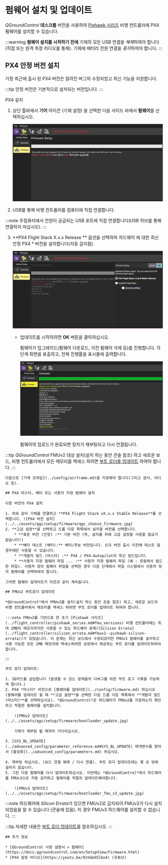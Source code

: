 # 펌웨어 설치 및 업데이트

*QGroundControl* **데스크톱** 버전을 사용하여 [Pixhawk 시리즈](../getting_started/flight_controller_selection.md) 비행 컨트롤러에 PX4 펌웨어를 설치할 수 있습니다.

:::warning
**펌웨어 설치를 시작하기 전에** 기체의 모든 USB 연결을 *해제*하여야 합니다 (직접 또는 원격 측정 라디오를 통해). 기체에 배터리 전원 연결을 *중지*하여야 합니다.
:::

## PX4 안정 버전 설치

가장 최근에 출시 된 PX4 버전은 알려진 버그의 수정되었고 최신 기능을 지원합니다.

:::tip
안정 버전은 기본적으로 설치되는 버전입니다.
:::

PX4 설치

1. 상단 툴바에서 **기어** 아이콘 (기체 설정) 을 선택한 다음 사이드 바에서 **펌웨어**를 선택하십시오.
    
    ![펌웨어가 분리됨](../../assets/qgc/setup/firmware/firmware_disconnected.jpg)

2. USB를 통해 비행 컨트롤러를 컴퓨터에 직접 연결합니다.
    
:::note
주컴퓨터에서 전원이 공급되는 USB 포트에 직접 연결합니다(USB 허브를 통해 연결하지 마십시오).
:::

3. **PX4 Flight Stack X.x.x Release ** 옵션을 선택하여 하드웨어 </em>에 대한 최신 안정 PX4 * 버전을 설치합니다(자동 감지됨).</p> 
    
    ![PX4 기본값으로 설치](../../assets/qgc/setup/firmware/firmware_connected_default_px4.jpg)</li> 
    
    * 업데이트를 시작하려면 **OK** 버튼을 클릭하십시오.
        
        펌웨어가 업그레이드(펌웨어 다운로드, 이전 펌웨어 삭제 등)를 진행합니다. 각 단계 화면을 표출하고, 전체 진행률을 표시줄에 출력합니다.
        
        ![펌웨어 업그레이드 완료](../../assets/qgc/setup/firmware/firmware_upgrade_complete.jpg)
        
        펌웨어의 업로드가 완료되면 장치가 재부팅되고 다시 연결됩니다.
        
:::tip
*QGroundControl* FMUv2 대상 설치(설치 하는 동안 콘솔 참조) 하고 새로운 보드, 비행 컨트롤러에서 모든 메모리를 액세스 하려면 [부트 로더를 업데이트](#bootloader) 하여야 합니다. :::</ol> 
    
    다음으로 [기체 프레임](../config/airframe.md)을 지정해야 합니다(그리고 센서, 라디오 등).
    
    

<span id="custom"></span>

    
    ## PX4 마스터, 베타 또는 사용자 지정 펌웨어 설치
    
    다른 버전의 PX4 설치
    
    1. 위와 같이 기체를 연결하고 **PX4 Flight Stack vX.x.x Stable Release**를 선택합니다. ![PX4 버전 설치](../../assets/qgc/setup/firmware/qgc_choose_firmware.jpg)
    2. **고급 설정**을 선택하고 드롭 다운 목록에서 설치할 버전을 선택합니다. 
        * **표준 버전 (안정) :** 기본 버전 (즉, 설치를 위해 고급 설정을 사용할 필요가 없습니다!)
        * **베타 테스트 (베타):** 베타/후보 버전입니다. 신규 버전 출시 이전에 테스트 할 경우에만 사용할 수 있습니다.
        * **개발자 빌드 (마스터) :** PX4 / PX4-Autopilot의 최신 빌드입니다.
        * **사용자 지정 펌웨어 파일 ... :** 사용자 지정 펌웨어 파일 (예 : 로컬에서 빌드 한 파일). 사용자 정의 펌웨어 파일을 선택한 경우 다음 단계에서 파일 시스템에서 사용자 정의 펌웨어를 선택하여야 합니다.
    
    그러면 펌웨어 업데이트가 이전과 같이 계속됩니다.
    
    

<span id="bootloader"></span>

    
    ## FMUv2 부트로더 업데이트
    
    *QGroundControl*에서 FMUv2를 설치(설치 하는 동안 콘솔 참조) 하고, 새로운 보드의 비행 컨트롤러에서 메모리를 액세스 하려면 부트 로더를 업데이트 하여야 합니다.
    
    :::note FMUv2를 기반으로 한 초기 [Pixhawk 시리즈](../flight_controller/pixhawk_series.md#fmu_versions) 비행 컨트롤러에는 최대 1MB의 메모리까지만 사용할 수 있는 하드웨어 문제([Silicon Errata](../flight_controller/silicon_errata.md#fmuv2--pixhawk-silicon-errata))가 있었습니다. 이 문제는 최신 보드에서 수정되었지만 FMUv3 펌웨어를 설치하고 사용 가능한 모든 2MB 메모리에 액세스하려면 공장에서 제공하는 부트 로더를 업데이트하여야 합니다.
:::
    
    부트 로더 업데이트:
    
    1. SD카드를 삽입합니다 (발생할 수 있는 문제들의 디버그를 위한 부트 로그 기록을 가능하게 합니다.)
    2. PX4 *마스터* 버전으로 [펌웨어를 업데이트](../config/firmware.md) 하십시오 (펌웨어를 업데이트 할 때 **고급 설정**을 선택한 다음 드롭 다운 목록에서 **개발자 빌드 (마스터)**를 선택하십시오). *QGroundControl*은 하드웨어가 FMUv2를 지원하는지 확인하고 적절한 펌웨어를 설치합니다. 
        
        ![FMUv2 업데이트](../../assets/qgc/setup/firmware/bootloader_update.jpg)
        
        기체가 재부팅 될 때까지 기다리십시오.
    
    3. [SYS_BL_UPDATE](../advanced_config/parameter_reference.md#SYS_BL_UPDATE) 매개변수를 찾아서 [활성화](../advanced_config/parameters.md) 하십시오.
    
    4. 재부팅 하십시오. (보드 연결 해제 / 다시 연결). 부트 로더 업데이트에는 몇 초 밖에 걸리지 않습니다.
    5. 그런 다음 펌웨어를 다시 업데이트하십시오. 이번에는 *QGroundControl*에서 하드웨어를 FMUv3으로 자동 감지하고 펌웨어를 적절히 업데이트해야합니다.
        
        ![FMUv3 업데이트](../../assets/qgc/setup/firmware/bootloader_fmu_v3_update.jpg)
        
:::note
하드웨어에 *Silicon Errata*가 있으면 FMUv2로 감지되어 FMUv2가 다시 설치되었음을 알 수 있습니다 (콘솔에 있음). 이 경우 FMUv3 하드웨어를 설치할 수 없습니다.
:::
    
:::tip
자세한 내용은 [부트 로더 업데이트](../advanced_config/bootloader_update.md)를 참조하십시오.
:::
    
    ## 추가 정보
    
    * [QGroundControl 사용 설명서 > 펌웨어](https://docs.qgroundcontrol.com/en/SetupView/Firmware.html)
    * [PX4 설정 비디오](https://youtu.be/91VGmdSlbo4) (유튜브)